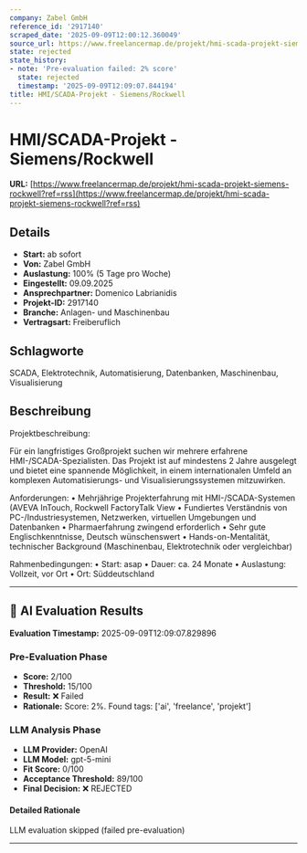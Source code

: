 ```yaml
---
company: Zabel GmbH
reference_id: '2917140'
scraped_date: '2025-09-09T12:00:12.360049'
source_url: https://www.freelancermap.de/projekt/hmi-scada-projekt-siemens-rockwell?ref=rss
state: rejected
state_history:
- note: 'Pre-evaluation failed: 2% score'
  state: rejected
  timestamp: '2025-09-09T12:09:07.844194'
title: HMI/SCADA-Projekt - Siemens/Rockwell
---
```



# HMI/SCADA-Projekt - Siemens/Rockwell
**URL:** [https://www.freelancermap.de/projekt/hmi-scada-projekt-siemens-rockwell?ref=rss](https://www.freelancermap.de/projekt/hmi-scada-projekt-siemens-rockwell?ref=rss)
## Details
- **Start:** ab sofort
- **Von:** Zabel GmbH
- **Auslastung:** 100% (5 Tage pro Woche)
- **Eingestellt:** 09.09.2025
- **Ansprechpartner:** Domenico Labrianidis
- **Projekt-ID:** 2917140
- **Branche:** Anlagen- und Maschinenbau
- **Vertragsart:** Freiberuflich

## Schlagworte
SCADA, Elektrotechnik, Automatisierung, Datenbanken, Maschinenbau, Visualisierung

## Beschreibung
Projektbeschreibung:

Für ein langfristiges Großprojekt suchen wir mehrere erfahrene HMI-/SCADA-Spezialisten. Das Projekt ist auf mindestens 2 Jahre ausgelegt und bietet eine spannende Möglichkeit, in einem internationalen Umfeld an komplexen Automatisierungs- und Visualisierungssystemen mitzuwirken.

Anforderungen:
• Mehrjährige Projekterfahrung mit HMI-/SCADA-Systemen (AVEVA InTouch, Rockwell FactoryTalk View
• Fundiertes Verständnis von PC-/Industriesystemen, Netzwerken, virtuellen Umgebungen und Datenbanken
• Pharmaerfahrung zwingend erforderlich
• Sehr gute Englischkenntnisse, Deutsch wünschenswert
• Hands-on-Mentalität, technischer Background (Maschinenbau, Elektrotechnik oder vergleichbar)

Rahmenbedingungen:
• Start: asap
• Dauer: ca. 24 Monate
• Auslastung: Vollzeit, vor Ort
• Ort: Süddeutschland

---

## 🤖 AI Evaluation Results

**Evaluation Timestamp:** 2025-09-09T12:09:07.829896

### Pre-Evaluation Phase
- **Score:** 2/100
- **Threshold:** 15/100
- **Result:** ❌ Failed
- **Rationale:** Score: 2%. Found tags: ['ai', 'freelance', 'projekt']

### LLM Analysis Phase
- **LLM Provider:** OpenAI
- **LLM Model:** gpt-5-mini
- **Fit Score:** 0/100
- **Acceptance Threshold:** 89/100
- **Final Decision:** ❌ REJECTED

#### Detailed Rationale
LLM evaluation skipped (failed pre-evaluation)

---
